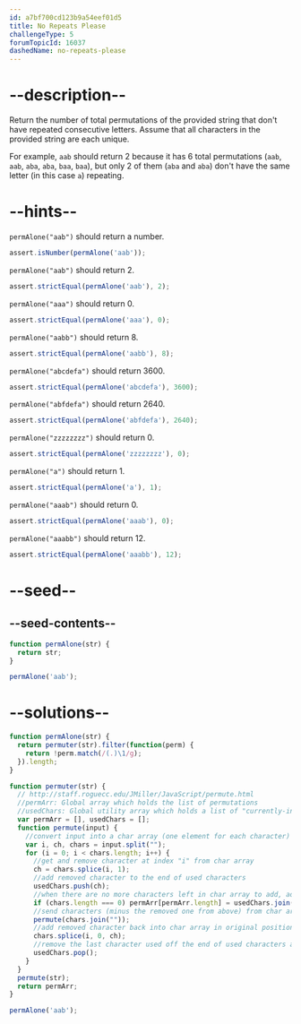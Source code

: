 ```yaml
---
id: a7bf700cd123b9a54eef01d5
title: No Repeats Please
challengeType: 5
forumTopicId: 16037
dashedName: no-repeats-please
---
```


# --description--

Return the number of total permutations of the provided string that don't have repeated consecutive letters. Assume that all characters in the provided string are each unique.

For example, `aab` should return 2 because it has 6 total permutations (`aab`, `aab`, `aba`, `aba`, `baa`, `baa`), but only 2 of them (`aba` and `aba`) don't have the same letter (in this case `a`) repeating.

# --hints--

`permAlone("aab")` should return a number.

```js
assert.isNumber(permAlone('aab'));
```

`permAlone("aab")` should return 2.

```js
assert.strictEqual(permAlone('aab'), 2);
```

`permAlone("aaa")` should return 0.

```js
assert.strictEqual(permAlone('aaa'), 0);
```

`permAlone("aabb")` should return 8.

```js
assert.strictEqual(permAlone('aabb'), 8);
```

`permAlone("abcdefa")` should return 3600.

```js
assert.strictEqual(permAlone('abcdefa'), 3600);
```

`permAlone("abfdefa")` should return 2640.

```js
assert.strictEqual(permAlone('abfdefa'), 2640);
```

`permAlone("zzzzzzzz")` should return 0.

```js
assert.strictEqual(permAlone('zzzzzzzz'), 0);
```

`permAlone("a")` should return 1.

```js
assert.strictEqual(permAlone('a'), 1);
```

`permAlone("aaab")` should return 0.

```js
assert.strictEqual(permAlone('aaab'), 0);
```

`permAlone("aaabb")` should return 12.

```js
assert.strictEqual(permAlone('aaabb'), 12);
```

# --seed--

## --seed-contents--

```js
function permAlone(str) {
  return str;
}

permAlone('aab');
```

# --solutions--

```js
function permAlone(str) {
  return permuter(str).filter(function(perm) {
    return !perm.match(/(.)\1/g);
  }).length;
}

function permuter(str) {
  // http://staff.roguecc.edu/JMiller/JavaScript/permute.html
  //permArr: Global array which holds the list of permutations
  //usedChars: Global utility array which holds a list of "currently-in-use" characters
  var permArr = [], usedChars = [];
  function permute(input) {
    //convert input into a char array (one element for each character)
    var i, ch, chars = input.split("");
    for (i = 0; i < chars.length; i++) {
      //get and remove character at index "i" from char array
      ch = chars.splice(i, 1);
      //add removed character to the end of used characters
      usedChars.push(ch);
      //when there are no more characters left in char array to add, add used chars to list of permutations
      if (chars.length === 0) permArr[permArr.length] = usedChars.join("");
      //send characters (minus the removed one from above) from char array to be permuted
      permute(chars.join(""));
      //add removed character back into char array in original position
      chars.splice(i, 0, ch);
      //remove the last character used off the end of used characters array
      usedChars.pop();
    }
  }
  permute(str);
  return permArr;
}

permAlone('aab');
```
